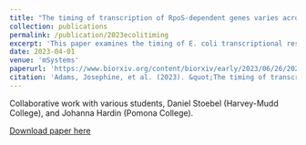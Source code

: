 ```yaml
---
title: "The timing of transcription of RpoS-dependent genes varies across multiple stresses in Escherichia coli K-12"
collection: publications
permalink: /publication/2023ecolitiming
excerpt: 'This paper examines the timing of E. coli transcriptional response to different stresses.'
date: 2023-04-01
venue: 'mSystems'
paperurl: 'https://www.biorxiv.org/content/biorxiv/early/2023/06/26/2023.02.17.528066.full.pdf'
citation: 'Adams, Josephine, et al. (2023). &quot;The timing of transcription of RpoS-dependent genes varies across multiple stresses in Escherichia coli K-12.&quot; <i>mSystems</i>.'
---
```


Collaborative work with various students, Daniel Stoebel (Harvey-Mudd College), and Johanna Hardin (Pomona College).

[Download paper here](https://journals.asm.org/doi/full/10.1128/msystems.00663-23)